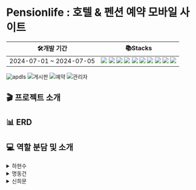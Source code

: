 # Pensionlife : 호텔 & 펜션 예약 모바일 사이트
|🛠️개발 기간 |📚Stacks |
|---|---|
| 2024-07-01 ~ 2024-07-05|<img src="https://img.shields.io/badge/JDK11-007396?style=flat&logo=OpenJDK&logoColor=white"/> <img src="https://img.shields.io/badge/JSP-3DB7CC?style=flat-square&logo=jsp&logoColor=white"/> <img src="https://img.shields.io/badge/Jquery-6799FF?style=flat-square&logo=jquery&logoColor=white"/> <img src="https://img.shields.io/badge/Servlet-8041D9?style=flat-square&logo=Servlet&logoColor=white"/> <img src="https://img.shields.io/badge/Ajax-8B7E02?style=flat-square&logo=Ajax&logoColor=white"/> <img src="https://img.shields.io/badge/MySQL-4479A1?style=flat-square&logo=MySQL&logoColor=white"/> <img src="https://img.shields.io/badge/ECMAScript5-FFE400?style=flat-square&logo=ECMAScript&logoColor=white"/> <img src="https://img.shields.io/badge/JavaScript-F7DF1E?style=flat-square&logo=JavaScript&logoColor=white"/>  <img src="https://img.shields.io/badge/HTML5-E34F26?style=flat-square&logo=HTML5&logoColor=white"/> <img src="https://img.shields.io/badge/CSS3-1572B6?style=flat-square&logo=CSS3&logoColor=white"/> |  


![apdls](https://github.com/HHS-1/Resort_Reservation/assets/77200506/ea42877f-6d11-4b2c-ba3c-628f21039a5a)
![게시판](https://github.com/HHS-1/Resort_Reservation/assets/77200506/888275a4-9cef-42ea-b063-93dc5923b13a)
![예약](https://github.com/HHS-1/Resort_Reservation/assets/77200506/457d98f4-5c71-434e-9200-f4a519cf091c)
![관리자](https://github.com/HHS-1/Resort_Reservation/assets/77200506/8b16f500-dcf4-4024-8edc-bed73f31476a)


🎬 프로젝트 소개
---------------

📊 ERD
----------------

💻 역할 분담 및 소개
---------------
<details>
  <summary>하현수</summary>
  --하현수 파트 설명
</details>

<details>
  <summary>명동건</summary>
  --명동건 파트 설명
</details>

<details>
  <summary>신희문</summary>
  --신희문 파트 설명
</details>





